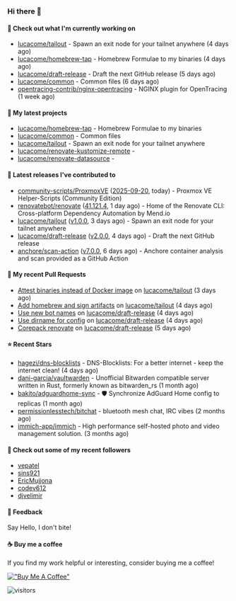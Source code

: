 ### Hi there 👋

#### 👷 Check out what I'm currently working on

- [lucacome/tailout](https://github.com/lucacome/tailout) - Spawn an exit node for your tailnet anywhere (4 days ago)
- [lucacome/homebrew-tap](https://github.com/lucacome/homebrew-tap) - Homebrew Formulae to my binaries (4 days ago)
- [lucacome/draft-release](https://github.com/lucacome/draft-release) - Draft the next GitHub release (5 days ago)
- [lucacome/common](https://github.com/lucacome/common) - Common files (6 days ago)
- [opentracing-contrib/nginx-opentracing](https://github.com/opentracing-contrib/nginx-opentracing) - NGINX plugin for OpenTracing (1 week ago)

#### 🌱 My latest projects

- [lucacome/homebrew-tap](https://github.com/lucacome/homebrew-tap) - Homebrew Formulae to my binaries
- [lucacome/common](https://github.com/lucacome/common) - Common files
- [lucacome/tailout](https://github.com/lucacome/tailout) - Spawn an exit node for your tailnet anywhere
- [lucacome/renovate-kustomize-remote](https://github.com/lucacome/renovate-kustomize-remote) - 
- [lucacome/renovate-datasource](https://github.com/lucacome/renovate-datasource) - 

#### 🔭 Latest releases I've contributed to

- [community-scripts/ProxmoxVE](https://github.com/community-scripts/ProxmoxVE) ([2025-09-20](https://github.com/community-scripts/ProxmoxVE/releases/tag/2025-09-20), today) - Proxmox VE Helper-Scripts (Community Edition) 
- [renovatebot/renovate](https://github.com/renovatebot/renovate) ([41.121.4](https://github.com/renovatebot/renovate/releases/tag/41.121.4), 1 day ago) - Home of the Renovate CLI: Cross-platform Dependency Automation by Mend.io
- [lucacome/tailout](https://github.com/lucacome/tailout) ([v1.0.0](https://github.com/lucacome/tailout/releases/tag/v1.0.0), 3 days ago) - Spawn an exit node for your tailnet anywhere
- [lucacome/draft-release](https://github.com/lucacome/draft-release) ([v2.0.0](https://github.com/lucacome/draft-release/releases/tag/v2.0.0), 4 days ago) - Draft the next GitHub release
- [anchore/scan-action](https://github.com/anchore/scan-action) ([v7.0.0](https://github.com/anchore/scan-action/releases/tag/v7.0.0), 6 days ago) - Anchore container analysis and scan provided as a GitHub Action

#### 🔨 My recent Pull Requests

- [Attest binaries instead of Docker image](https://github.com/lucacome/tailout/pull/37) on [lucacome/tailout](https://github.com/lucacome/tailout) (3 days ago)
- [Add homebrew and sign artifacts](https://github.com/lucacome/tailout/pull/34) on [lucacome/tailout](https://github.com/lucacome/tailout) (4 days ago)
- [Use new bot names](https://github.com/lucacome/draft-release/pull/656) on [lucacome/draft-release](https://github.com/lucacome/draft-release) (4 days ago)
- [Use dirname for config](https://github.com/lucacome/draft-release/pull/655) on [lucacome/draft-release](https://github.com/lucacome/draft-release) (4 days ago)
- [Corepack renovate](https://github.com/lucacome/draft-release/pull/654) on [lucacome/draft-release](https://github.com/lucacome/draft-release) (5 days ago)

#### ⭐ Recent Stars

- [hagezi/dns-blocklists](https://github.com/hagezi/dns-blocklists) - DNS-Blocklists: For a better internet - keep the internet clean! (4 days ago)
- [dani-garcia/vaultwarden](https://github.com/dani-garcia/vaultwarden) - Unofficial Bitwarden compatible server written in Rust, formerly known as bitwarden_rs (1 month ago)
- [bakito/adguardhome-sync](https://github.com/bakito/adguardhome-sync) - 🛡️ Synchronize AdGuard Home config to replicas (1 month ago)
- [permissionlesstech/bitchat](https://github.com/permissionlesstech/bitchat) - bluetooth mesh chat, IRC vibes (2 months ago)
- [immich-app/immich](https://github.com/immich-app/immich) - High performance self-hosted photo and video management solution. (3 months ago)

#### 👯 Check out some of my recent followers

- [vepatel](https://github.com/vepatel)
- [sins921](https://github.com/sins921)
- [EricMujjona](https://github.com/EricMujjona)
- [codev612](https://github.com/codev612)
- [djvelimir](https://github.com/djvelimir)

#### 💬 Feedback

Say Hello, I don't bite!

#### ☕ Buy me a coffee

If you find my work helpful or interesting, consider buying me a coffee!

[!["Buy Me A Coffee"](https://www.buymeacoffee.com/assets/img/custom_images/orange_img.png)](https://www.buymeacoffee.com/lucacome)

![visitors](https://visitor-badge.laobi.icu/badge?page_id=lucacome.visitor-badge)
#
